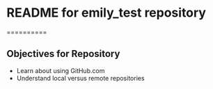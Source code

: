# README for emily_test repository
==========

## Objectives for Repository
 
* Learn about using GitHub.com
* Understand local versus remote repositories
